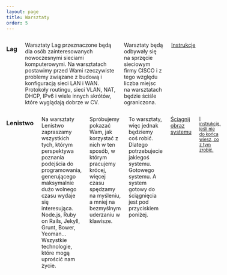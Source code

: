```yaml
---
layout: page
title: Warsztaty
order: 5
---
```


<div class="row">
<div class="six columns">
<h3>Lag</h3>
<p>
Warsztaty Lag przeznaczone będą dla osób zainteresowanych nowoczesnymi sieciami komputerowymi. Na warsztatach postawimy przed Wami rzeczywiste problemy związane z budową i konfiguracją sieci LAN i WAN. Protokoły routingu, sieci VLAN, NAT, DHCP, IPv6 i wiele innych skrótów, które wyglądają dobrze w CV.
</p>
<p>
Warsztaty będą odbywały się na sprzęcie sieciowym firmy CISCO i z tego względu liczba miejsc na warsztatach będzie ściśle ograniczona.
</p>

<a href="http://sisk.kssk.pwr.edu.pl:8080" class="u-full-width button">Instrukcje</a>

</div>
<div class="six columns">
<h3>Lenistwo</h3>
<p>
Na warsztaty Lenistwo zapraszamy wszystkich tych, którym perspektywa poznania podejścia do programowania, generującego maksymalnie dużo wolnego czasu wydaje się interesująca. Node.js, Ruby on Rails, Jekyll, Grunt, Bower, Yeoman... Wszystkie technologie, które mogą uprościć nam życie.
</p>
<p>
Spróbujemy pokazać Wam, jak korzystać z nich w ten sposób, w którym pracujemy krócej, więcej czasu spędzamy na myśleniu, a mniej na bezmyślnym uderzaniu w klawisze.
</p>
<p>
To warsztaty, więc jednak będziemy coś robić. Dlatego potrzebujecie jakiegoś systemu. Gotowego systemu. A system gotowy do ściągnięcia jest pod przyciskiem poniżej.
</p>

<a href="http://156.17.43.89/Lenistwo.vmdk" class="u-full-width button">Ściągnij obraz systemu</a>

<small><a href="http://156.17.43.89/Lenistwo.pdf" class="u-full-width">I instrukcję, jeśli nie do końca wiesz, co z tym zrobić.</a></small>

</div>
</div>
